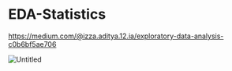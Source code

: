 # EDA-Statistics
https://medium.com/@izza.aditya.12.ia/exploratory-data-analysis-c0b6bf5ae706

![Untitled](https://user-images.githubusercontent.com/52824290/92927820-69619380-f468-11ea-8ca0-9b4580412bc2.png)
